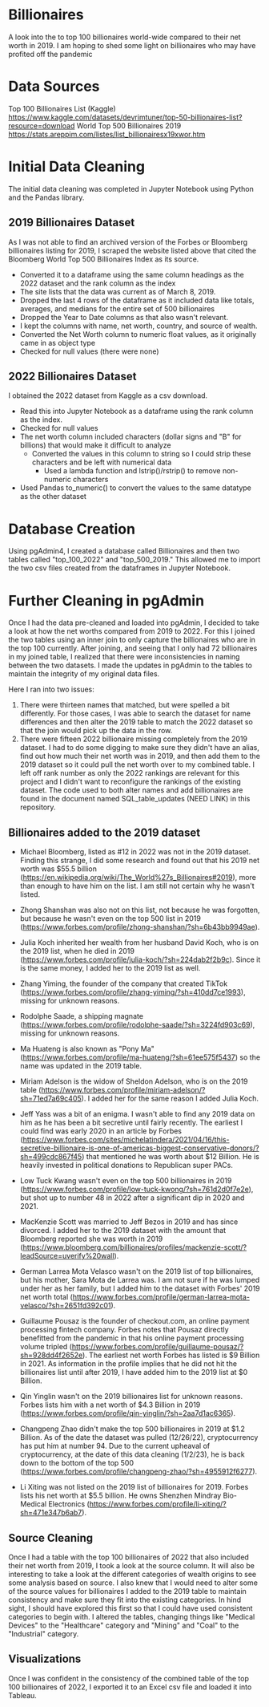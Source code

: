 # Billionaires
A look into the to top 100 billionaires world-wide compared to their net worth in 2019.  I am hoping to shed some light on billionaires who may have profited off the pandemic

# Data Sources
Top 100 Billionaires List (Kaggle) https://www.kaggle.com/datasets/devrimtuner/top-50-billionaires-list?resource=download
World Top 500 Billionaires 2019 https://stats.areppim.com/listes/list_billionairesx19xwor.htm

# Initial Data Cleaning
The initial data cleaning was completed in Jupyter Notebook using Python and the Pandas library. 
## 2019 Billionaires Dataset
 As I was not able to find an archived version of the Forbes or Bloomberg billionaires listing for 2019, I scraped the website listed above that cited the Bloomberg World Top 500 Billionaires Index as its source.
 - Converted it to a dataframe using the same column headings as the 2022 dataset and the rank column as the index
 - The site lists that the data was current as of March 8, 2019.  
 - Dropped the last 4 rows of the dataframe as it included data like totals, averages, and medians for the entire set of 500 billionaires
 - Dropped the Year to Date columns as that also wasn't relevant.  
 - I kept the columns with name, net worth, country, and source of wealth.  
 - Converted the Net Worth column to numeric float values, as it originally came in as object type
 - Checked for null values (there were none) 
## 2022 Billionaires Dataset
I obtained the 2022 dataset from Kaggle as a csv download.
- Read this into Jupyter Notebook as a dataframe using the rank column as the index.  
- Checked for null values
- The net worth column included characters (dollar signs and "B" for billions) that would make it difficult to analyze
    - Converted the values in this column to string so I could strip these characters and be left with numerical data
        - Used a lambda function and lstrip()/rstrip() to remove non-numeric characters
- Used Pandas to_numeric() to convert the values to the same datatype as the other dataset

# Database Creation
Using pgAdmin4, I created a database called Billionaires and then two tables called "top_100_2022" and "top_500_2019."  This allowed me to import the two csv files created from the dataframes in Jupyter Notebook.

# Further Cleaning in pgAdmin
Once I had the data pre-cleaned and loaded into pgAdmin, I decided to take a look at how the net worths compared from 2019 to 2022.  For this I joined the two tables using an inner join to only capture the billionaires who are in the top 100 currently.  After joining, and seeing that I only had 72 billionaires in my joined table, I realized that there were inconsistencies in naming between the two datasets.  I made the updates in pgAdmin to the tables to maintain the integrity of my original data files.

Here I ran into two issues:  
1. There were thirteen names that matched, but were spelled a bit differently.  For those cases, I was able to search the dataset for name differences and then alter the 2019 table to match the 2022 dataset so that the join would pick up the data in the row.  
2. There were fifteen 2022 billionaire missing completely from the 2019 dataset. I had to do some digging to make sure they didn't have an alias, find out how much their net worth was in 2019, and then add them to the 2019 dataset so it could pull the net worth over to my combined table.  I left off rank number as only the 2022 rankings are relevant for this project and I didn't want to reconfigure the rankings of the existing dataset.  The code used to both alter names and add billionaires are found in the document named SQL_table_updates (NEED LINK) in this repository.  

## Billionaires added to the 2019 dataset

- Michael Bloomberg, listed as #12 in 2022 was not in the 2019 dataset.  Finding this strange, I did some research and found out that his 2019 net worth was $55.5 billion (https://en.wikipedia.org/wiki/The_World%27s_Billionaires#2019), more than enough to have him on the list.  I am still not certain why he wasn't listed.   

- Zhong Shanshan was also not on this list, not because he was forgotten, but because he wasn't even on the top 500 list in 2019 (https://www.forbes.com/profile/zhong-shanshan/?sh=6b43bb9949ae).

- Julia Koch inherited her wealth from her husband David Koch, who is on the 2019 list, when he died in 2019 (https://www.forbes.com/profile/julia-koch/?sh=224dab2f2b9c).  Since it is the same money, I added her to the 2019 list as well.

- Zhang Yiming, the founder of the company that created TikTok (https://www.forbes.com/profile/zhang-yiming/?sh=410dd7ce1993), missing for unknown reasons.

- Rodolphe Saade, a shipping magnate (https://www.forbes.com/profile/rodolphe-saade/?sh=3224fd903c69), missing for unknown reasons.

- Ma Huateng is also known as "Pony Ma" (https://www.forbes.com/profile/ma-huateng/?sh=61ee575f5437) so the name was updated in the 2019 table.

- Miriam Adelson is the widow of Sheldon Adelson, who is on the 2019 table (https://www.forbes.com/profile/miriam-adelson/?sh=71ed7a69c405).  I added her for the same reason I added Julia Koch.

- Jeff Yass was a bit of an enigma.  I wasn't able to find any 2019 data on him as he has been a bit secretive until fairly recently.  The earliest I could find was early 2020 in an article by Forbes (https://www.forbes.com/sites/michelatindera/2021/04/16/this-secretive-billionaire-is-one-of-americas-biggest-conservative-donors/?sh=499cdc867f45) that mentioned he was worth about $12 Billion.  He is heavily invested in political donations to Republican super PACs. 

- Low Tuck Kwang wasn't even on the top 500 billionaires in 2019 (https://www.forbes.com/profile/low-tuck-kwong/?sh=761d2d0f7e2e), but shot up to number 48 in 2022 after a significant dip in 2020 and 2021.

- MacKenzie Scott was married to Jeff Bezos in 2019 and has since divorced.  I added her to the 2019 dataset with the amount that Bloomberg reported she was worth in 2019 (https://www.bloomberg.com/billionaires/profiles/mackenzie-scott/?leadSource=uverify%20wall).

- German Larrea Mota Velasco wasn't on the 2019 list of top billionaires, but his mother, Sara Mota de Larrea was.  I am not sure if he was lumped under her as her family, but I added him to the dataset with Forbes' 2019 net worth total (https://www.forbes.com/profile/german-larrea-mota-velasco/?sh=2651fd392c01).

- Guillaume Pousaz is the founder of checkout.com, an online payment processing fintech company.  Forbes notes that Pousaz directly benefitted from the pandemic in that his online payment processing volume tripled (https://www.forbes.com/profile/guillaume-pousaz/?sh=928dd4f2652e).  The earliest net worth Forbes has listed is $9 Billion in 2021.  As information in the profile implies that he did not hit the billionaires list until after 2019, I have added him to the 2019 list at $0 Billion.

- Qin Yinglin wasn't on the 2019 billionaires list for unknown reasons.  Forbes lists him with a net worth of $4.3 Billion in 2019 (https://www.forbes.com/profile/qin-yinglin/?sh=2aa7d1ac6365).

- Changpeng Zhao didn't make the top 500 billionaires in 2019 at $1.2 Billion.  As of the date the dataset was pulled (12/26/22), cryptocurrency has put him at number 94.  Due to the current upheaval of cryptocurrency, at the date of this data cleaning (1/2/23), he is back down to the bottom of the top 500 (https://www.forbes.com/profile/changpeng-zhao/?sh=4955912f6277).

- Li Xiting was not listed on the 2019 list of billionaires for 2019.  Forbes lists his net worth at $5.5 billion. He owns Shenzhen Mindray Bio-Medical Electronics (https://www.forbes.com/profile/li-xiting/?sh=471e347b6ab7).

## Source Cleaning
Once I had a table with the top 100 billionaires of 2022 that also included their net worth from 2019, I took a look at the source column.  It will also be interesting to take a look at the different categories of wealth origins to see some analysis based on source. I also knew that I would need to alter some of the source values for billionaires I added to the 2019 table to maintain consistency and make sure they fit into the existing categories.  In hind sight, I should have explored this first so that I could have used consistent categories to begin with. I altered the tables, changing things like "Medical Devices" to the "Healthcare" category and "Mining" and "Coal" to the "Industrial" category.

## Visualizations
Once I was confident in the consistency of the combined table of the top 100 billionaires of 2022, I exported it to an Excel csv file and loaded it into Tableau.

